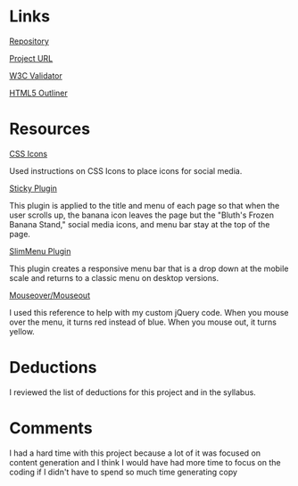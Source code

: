 # Links

[Repository](https://github.com/kellymarton/project_final3_marton_kelly)

[Project URL](http://kellymarton.com/bluthsbananastand/)

[W3C Validator]()

[HTML5 Outliner]()

# Resources
[CSS Icons](https://www.w3schools.com/w3css/w3css_icons.asp)

Used instructions on CSS Icons to place icons for social media.

[Sticky Plugin](http://stickyjs.com/)

This plugin is applied to the title and menu of each page so that when the user scrolls up, the banana icon leaves the page but the "Bluth's Frozen Banana Stand," social media icons, and menu bar stay at the top of the page.

[SlimMenu Plugin](http://adnantopal.github.io/slimmenu/)

This plugin creates a responsive menu bar that is a drop down at the mobile scale and returns to a classic menu on desktop versions.

[Mouseover/Mouseout](https://api.jquery.com/mouseout/)

I used this reference to help with my custom jQuery code. When you mouse over the menu, it turns red instead of blue. When you mouse out, it turns yellow.

# Deductions
I reviewed the list of deductions for this project and in the syllabus.

# Comments
I had a hard time with this project because a lot of it was focused on content generation and
I think I would have had more time to focus on the coding if I didn't have to spend so much time generating copy
